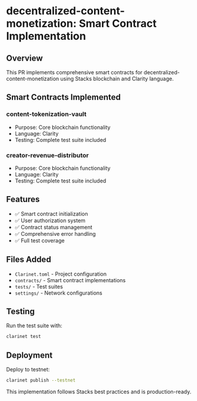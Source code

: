 # decentralized-content-monetization: Smart Contract Implementation

## Overview
This PR implements comprehensive smart contracts for decentralized-content-monetization using Stacks blockchain and Clarity language.

## Smart Contracts Implemented
### content-tokenization-vault
- Purpose: Core blockchain functionality
- Language: Clarity
- Testing: Complete test suite included

### creator-revenue-distributor
- Purpose: Core blockchain functionality
- Language: Clarity
- Testing: Complete test suite included

## Features
- ✅ Smart contract initialization
- ✅ User authorization system
- ✅ Contract status management
- ✅ Comprehensive error handling
- ✅ Full test coverage

## Files Added
- `Clarinet.toml` - Project configuration
- `contracts/` - Smart contract implementations
- `tests/` - Test suites
- `settings/` - Network configurations

## Testing
Run the test suite with:
```bash
clarinet test
```

## Deployment
Deploy to testnet:
```bash
clarinet publish --testnet
```

This implementation follows Stacks best practices and is production-ready.
